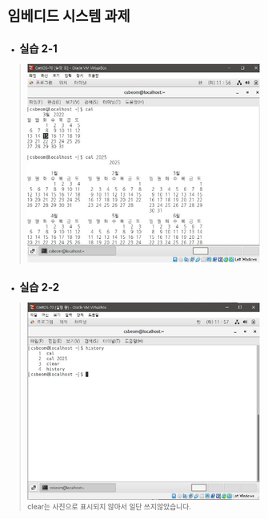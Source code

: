 # 임베디드 시스템 과제


* ## 실습 2-1

>![1](/img/2-1.JPG)

* ## 실습 2-2

>![1](/img/2-2.JPG)
clear는 사진으로 표시되지 않아서 일단 쓰지않았습니다.
